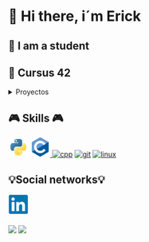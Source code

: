 # 👋 Hi there, i´m Erick
## 📖 I am a student
## 🚀 Cursus 42
<details>
  <summary>Proyectos</summary>
  <table>
    <tr>
      <th>Proyecto</th>
      <th>Insignia</th>
      <th>Proyecto</th>
      <th>Insignia</th>
    </tr>
    <tr>
      <th><a href="https://github.com/ediaz-c/libft">Libft</th>
      <th><img src="https://github.com/ediaz-c/42-project-badges/blob/main/badges/libftm.png"></th>
      <th><a href="https://github.com/ediaz-c/get_next_line">Get Next Line</th>
      <th><img src="https://github.com/ediaz-c/42-project-badges/blob/main/badges/get_next_linem.png"></th>
    </tr>
    <tr>
      <th>Born2beroot</th>
      <th><img src="https://github.com/ediaz-c/42-project-badges/blob/main/badges/born2berootm.png"></th>
      <th><a href="https://github.com/ediaz-c/ft_printf">Ft_printf</th>
      <th><img src="https://github.com/ediaz-c/42-project-badges/blob/main/badges/ft_printfm.png"></th>
    </tr>
    <tr>
      <th><a href="https://github.com/ediaz-c/pipex">Pipex</th>
      <th><img src="https://github.com/ediaz-c/42-project-badges/blob/main/badges/pipexm.png"></th>
      <th><a href="https://github.com/ediaz-c/so_long">So_long</th>
      <th><img src="https://github.com/ediaz-c/42-project-badges/blob/main/badges/so_longm.png"></th>
    </tr>
    <tr>
      <th><a href="https://github.com/ediaz-c/push_swap">Push_swap</th>
      <th><img src="https://github.com/ediaz-c/42-project-badges/blob/main/badges/push_swapm.png"></th>
      <th><a href="https://github.com/ediaz-c/philosophers">Philosophers</th>
      <th><img src="https://github.com/ediaz-c/42-project-badges/blob/main/badges/philosophersm.png"></th>
    </tr>
    <tr>
      <th><a href="https://github.com/ediaz-c/minishell">Minishell</th>
      <th><img src="https://github.com/ediaz-c/42-project-badges/blob/main/badges/minishellm.png"></th>
      <th><a href="https://github.com/ediaz-c/get_next_line">Cub3D</th>
      <th><img src="https://github.com/ediaz-c/42-project-badges/blob/main/badges/cub3dm.png"></th>
    </tr>
    <tr>
      <th><a href="https://github.com/ediaz-c/cpp_piscine">CPP</th>
      <th><img src="https://github.com/ediaz-c/42-project-badges/blob/main/badges/cppm.png"></th>
      <th><a href="https://github.com/ediaz-c/net_practice">NetPractice</th>
      <th><img src="https://github.com/ediaz-c/42-project-badges/blob/main/badges/netpracticem.png"></th>
    </tr>
    <tr>
      <th>Ft_irc</th>
      <th><img src="https://github.com/ediaz-c/42-project-badges/blob/main/badges/ft_irce.png"></th>
      <th>Inception</th>
      <th><img src="https://github.com/ediaz-c/42-project-badges/blob/main/badges/inceptione.png"></th>
    </tr>
    <tr>
      <th>Ft_trascendence</th>
      <th><img src="https://github.com/ediaz-c/42-project-badges/blob/main/badges/ft_transcendencee.png"></th>
    </tr>
  </table>
</details>
<h2> 🎮 Skills 🎮 </h2>
<p>
  <a href="https://www.python.org" target="_blank"><img src="https://raw.githubusercontent.com/devicons/devicon/master/icons/python/python-original.svg" alt="python" width="40" height="40" /></a>
  <a href="https://www.cprogramming.com/" target="_blank"> <img src="https://raw.githubusercontent.com/devicons/devicon/master/icons/c/c-original.svg" alt="c" width="40" height="40"/> </a>
<a href="https://cplusplus.com/" target="_blank"><img src="https://raw.githubusercontent.com/jmnote/z-icons/master/svg/cpp.svg" alt="cpp" width="40" height="40" /></a>
<a href="https://git-scm.com/" target="_blank"><img src="https://www.vectorlogo.zone/logos/git-scm/git-scm-icon.svg" alt="git" width="40" height="40" /></a>
<a href="https://www.gnu.org/savannah-checkouts/gnu/bash/manual/bash.html" target="_blank"> <img src="https://bashlogo.com/img/symbol/png/full_colored_light.png" alt="linux" width="40" height="40"/> </a>
</p>
<h2>💡Social networks💡</h2>
<a href="https://www.linkedin.com/in/erick-fernando-díaz-centeno"><img src="https://github.com/devicons/devicon/blob/master/icons/linkedin/linkedin-original.svg" alt="Linkedin" width="40" height="40"></a>
<br>
<br>
<div>
  <img align="center" width="47%" src="https://github-readme-stats.vercel.app/api?username=ediaz-c&theme=gotham&hide_border=false&include_all_commits=false&count_private=false" />
  <img align="center" width="43%" src="https://github-readme-stats.vercel.app/api/top-langs/?username=ediaz-c&theme=gotham&hide_border=false&include_all_commits=false&count_private=false&layout=compact" />
</div>
</br>

